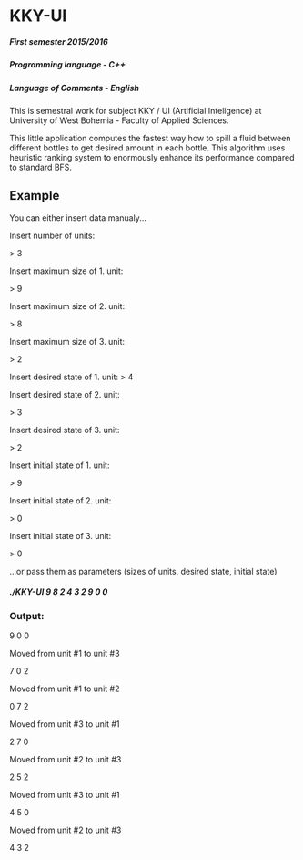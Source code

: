 # KKY-UI

##### First semester 2015/2016
##### Programming language - C++
##### Language of Comments - English

This is semestral work for subject KKY / UI (Artificial Inteligence) at University of West Bohemia - Faculty of Applied Sciences.

This little application computes the fastest way how to spill a fluid between different bottles to get desired amount in each bottle.
This algorithm uses heuristic ranking system to enormously enhance its performance compared to standard BFS.

## Example

You can either insert data manualy...

Insert number of units:

\> 3

Insert maximum size of 1. unit:

\> 9

Insert maximum size of 2. unit:

\> 8

Insert maximum size of 3. unit:

\> 2

Insert desired state of 1. unit:
\> 4

Insert desired state of 2. unit:

\> 3

Insert desired state of 3. unit:

\> 2

Insert initial state of 1. unit:

\> 9

Insert initial state of 2. unit:

\> 0

Insert initial state of 3. unit:

\> 0

...or pass them as parameters (sizes of units, desired state, initial state)

##### ./KKY-UI 9 8 2 4 3 2 9 0 0

### Output:
 
 9 0 0
 
Moved from unit #1 to unit #3

 7 0 2
 
Moved from unit #1 to unit #2

 0 7 2
 
Moved from unit #3 to unit #1

 2 7 0
 
Moved from unit #2 to unit #3

 2 5 2
 
Moved from unit #3 to unit #1

 4 5 0
 
Moved from unit #2 to unit #3

 4 3 2

